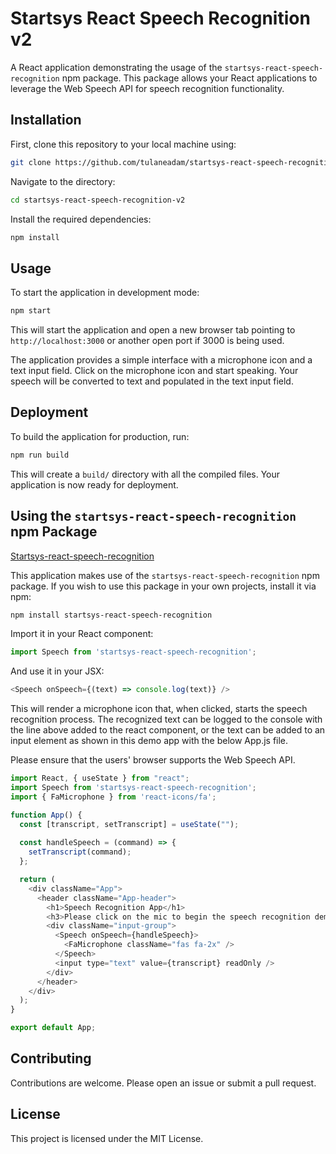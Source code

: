 
# Startsys React Speech Recognition v2

A React application demonstrating the usage of the `startsys-react-speech-recognition` npm package. This package allows your React applications to leverage the Web Speech API for speech recognition functionality.

## Installation

First, clone this repository to your local machine using:

```bash
git clone https://github.com/tulaneadam/startsys-react-speech-recognition-v2.git
```

Navigate to the directory:

```bash
cd startsys-react-speech-recognition-v2
```

Install the required dependencies:

```bash
npm install
```

## Usage

To start the application in development mode:

```bash
npm start
```

This will start the application and open a new browser tab pointing to `http://localhost:3000` or another open port if 3000 is being used.

The application provides a simple interface with a microphone icon and a text input field. Click on the microphone icon and start speaking. Your speech will be converted to text and populated in the text input field.

## Deployment

To build the application for production, run:

```bash
npm run build
```

This will create a `build/` directory with all the compiled files. Your application is now ready for deployment.

## Using the `startsys-react-speech-recognition` npm Package

[Startsys-react-speech-recognition](https://www.npmjs.com/package/startsys-react-speech-recognition)

This application makes use of the `startsys-react-speech-recognition` npm package. If you wish to use this package in your own projects, install it via npm:

```bash
npm install startsys-react-speech-recognition
```

Import it in your React component:

```javascript
import Speech from 'startsys-react-speech-recognition';
```

And use it in your JSX:

```javascript
<Speech onSpeech={(text) => console.log(text)} />
```

This will render a microphone icon that, when clicked, starts the speech recognition process. The recognized text can be logged to the console with the line above added to the react component, or the text can be added to an input element as shown in this demo app with the below App.js file.

Please ensure that the users' browser supports the Web Speech API.

```javascript
import React, { useState } from "react";
import Speech from 'startsys-react-speech-recognition';
import { FaMicrophone } from 'react-icons/fa';

function App() {
  const [transcript, setTranscript] = useState("");
  
  const handleSpeech = (command) => {
    setTranscript(command);
  };

  return (
    <div className="App">
      <header className="App-header">
        <h1>Speech Recognition App</h1>
        <h3>Please click on the mic to begin the speech recognition demo.</h3>
        <div className="input-group">
          <Speech onSpeech={handleSpeech}>
            <FaMicrophone className="fas fa-2x" />
          </Speech>
          <input type="text" value={transcript} readOnly />
        </div>
      </header>
    </div>
  );
}

export default App;

```

## Contributing

Contributions are welcome. Please open an issue or submit a pull request.

## License

This project is licensed under the MIT License.

